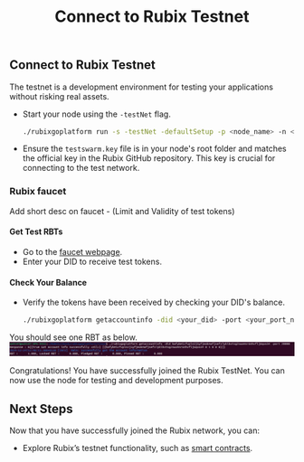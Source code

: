 ﻿---
title: Connect to Rubix Testnet
sidebar_label: Connect to Rubix Testnet
---

## Connect to Rubix Testnet

The testnet is a development environment for testing your applications without risking real assets.

- Start your node using the `-testNet` flag.

    ```bash
    ./rubixgoplatform run -s -testNet -defaultSetup -p <node_name> -n <node_number> -grpcPort <grpc_port>
    ```

- Ensure the `testswarm.key` file is in your node's root folder and matches the official key in the Rubix GitHub repository. This key is crucial for connecting to the test network.

### Rubix faucet

Add short desc on faucet - (Limit and Validity of test tokens)

#### Get Test RBTs
- Go to the [faucet webpage](http://103.209.145.177:4000/).
- Enter your DID to receive test tokens.

#### Check Your Balance
- Verify the tokens have been received by checking your DID's balance.

    ```bash
    ./rubixgoplatform getaccountinfo -did <your_did> -port <your_port_number>
    ```
You should see one RBT as below.
![Account Info](/img/getaccountinfo.png)

Congratulations! You have successfully joined the Rubix TestNet. You can now use the node for testing and development purposes.

## Next Steps

Now that you have successfully joined the Rubix network, you can:
- Explore Rubix’s testnet functionality, such as [smart contracts](https://learn.rubix.net/smartcontract/).